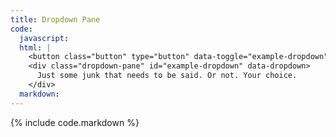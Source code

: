 ```yaml
---
title: Dropdown Pane
code:
  javascript:
  html: |
    <button class="button" type="button" data-toggle="example-dropdown">Toggle Dropdown</button>
    <div class="dropdown-pane" id="example-dropdown" data-dropdown>
      Just some junk that needs to be said. Or not. Your choice.
    </div>
  markdown:
---
```

{% include code.markdown %}
